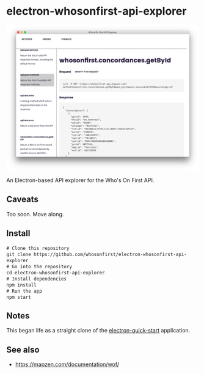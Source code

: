 # electron-whosonfirst-api-explorer

![](docs/explore.png)

An Electron-based API explorer for the Who's On First API.

## Caveats

Too soon. Move along.

## Install

```
# Clone this repository
git clone https://github.com/whosonfirst/electron-whosonfirst-api-explorer
# Go into the repository
cd electron-whosonfirst-api-explorer
# Install dependencies
npm install
# Run the app
npm start
```

## Notes

This began life as a straight clone of the [electron-quick-start](https://github.com/electron/electron-quick-start) application.

## See also

* https://mapzen.com/documentation/wof/
